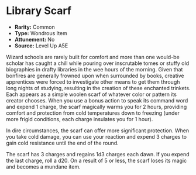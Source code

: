
# Library Scarf

* **Rarity:** Common
* **Type:** Wondrous Item
* **Attunement:** No
* **Source:** Level Up A5E


Wizard schools are rarely built for comfort and more than one would-be scholar has caught a chill while pouring over inscrutable tomes or stuffy old biographies in drafty libraries in the wee hours of the morning. Given that bonfires are generally frowned upon when surrounded by books, creative apprentices were forced to investigate other means to get them through long nights of studying, resulting in the creation of these enchanted trinkets. Each appears as a simple woolen scarf of whatever color or pattern its creator chooses. When you use a bonus action to speak its command word and expend 1 charge, the scarf magically warms you for 2 hours, providing comfort and protection from cold temperatures down to freezing (under more frigid conditions, each charge insulates you for 1 hour).

In dire circumstances, the scarf can offer more significant protection. When you take cold damage, you can use your reaction and expend 3 charges to gain cold resistance until the end of the round. 

The scarf has 3 charges and regains 1d3 charges each dawn. If you expend the last charge, roll a d20\. On a result of 5 or less, the scarf loses its magic and becomes a mundane item.
